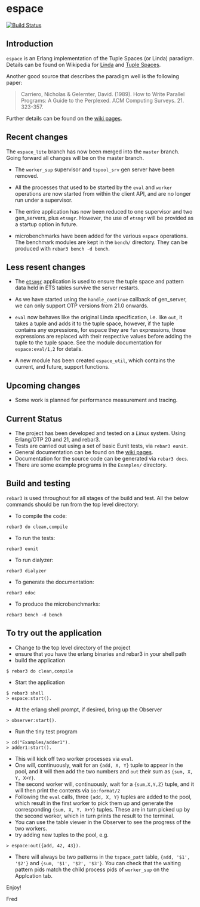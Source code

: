 # espace

[![Build Status](https://travis-ci.com/fredyouhanaie/espace.svg?branch=master)](https://travis-ci.com/fredyouhanaie/espace)

## Introduction

`espace` is an Erlang implementation of the Tuple Spaces
(or Linda) paradigm. Details can be found on Wikipedia for
[Linda](https://en.wikipedia.org/wiki/Linda_(coordination_language)) and [Tuple Spaces](https://en.wikipedia.org/wiki/Tuple_space).

Another good source that describes the paradigm well is the following paper:

> Carriero, Nicholas & Gelernter, David. (1989).
> How to Write Parallel Programs: A Guide to the Perplexed.
> ACM Computing Surveys. 21. 323-357.

Further details can be found on the [wiki pages](https://github.com/fredyouhanaie/espace/wiki).

## Recent changes

The `espace_lite` branch has now been merged into the `master`
branch. Going forward all changes will be on the master branch.

* The `worker_sup` supervisor and `tspool_srv` gen server have been
  removed.

* All the processes that used to be started by the `eval` and `worker`
  operations are now started from within the client API, and are no
  longer run under a supervisor.

* The entire application has now been reduced to one supervisor and
  two gen_servers, plus `etsmgr`. However, the use of `etsmgr` will be
  provided as a startup option in future.

* microbenchmarks have been added for the various `espace`
  operations. The benchmark modules are kept in the `bench/`
  directory. They can be produced with `rebar3 bench -d bench`.

## Less resent changes

* The [`etsmgr`](https://github.com/fredyouhanaie/etsmgr) application
  is used to ensure the tuple space and pattern data held in ETS
  tables survive the server restarts.

* As we have started using the `handle_continue` callback of
  gen_server, we can only support OTP versions from 21.0 onwards.

* `eval` now behaves like the original Linda specification, i.e. like
  `out`, it takes a tuple and adds it to the tuple space, however, if
  the tuple contains any expressions, for espace they are `fun`
  expressions, those expressions are replaced with their respective
  values before adding the tuple to the tuple space. See the module
  documentation for `espace:eval/1,2` for details.
* A new module has been created `espace_util`, which contains the
  current, and future, support functions.

## Upcoming changes

* Some work is planned for performance measurement and tracing.

## Current Status

* The project has been developed and tested on a *Linux* system. Using
  Erlang/OTP 20 and 21, and rebar3.
* Tests are carried out using a set of basic Eunit tests, via `rebar3 eunit`.
* General documentation can be found on the [wiki pages](https://github.com/fredyouhanaie/espace/wiki).
* Documentation for the source code can be generated via `rebar3 docs`.
* There are some example programs in the `Examples/` directory.

## Build and testing

`rebar3` is used throughout for all stages of the build and test. All
the below commands should be run from the top level directory:

* To compile the code:
```
rebar3 do clean,compile
```

* To run the tests:
```
rebar3 eunit
```

* To run dialyzer:
```
rebar3 dialyzer
```

* To generate the documentation:
```
rebar3 edoc
```
* To produce the microbenchmarks:
```
rebar3 bench -d bench
```

## To try out the application

* Change to the top level directory of the project
* ensure that you have the erlang binaries and rebar3 in your shell path
* build the application
```
$ rebar3 do clean,compile
```
* Start the application
```
$ rebar3 shell
> espace:start().
```
* At the erlang shell prompt, if desired, bring up the Observer
```
> observer:start().
```
* Run the tiny test program
```
> cd("Examples/adder1").
> adder1:start().
```
  * This will kick off two worker processes via `eval`.
  * One will, continuously, wait for an `{add, X, Y}` tuple to appear in
    the pool, and it will then add the two numbers and `out` their sum as
    `{sum, X, Y, X+Y}`.
  * The second worker will, continuously, wait for a `{sum,X,Y,Z}` tuple,
    and it will then print the contents via `io:format/2`
  * Following the `eval` calls, three `{add, X, Y}` tuples are added
    to the pool, which result in the first worker to pick them up and
    generate the corresponding `{sum, X, Y, X+Y}` tuples. These are in
    turn picked up by the second worker, which in turn prints the
    result to the terminal.
* You can use the table viewer in the Observer to see the progress of
  the two workers.
* try adding new tuples to the pool, e.g.
```
> espace:out({add, 42, 43}).
```
* There will always be two patterns in the `tspace_patt` table, `{add,
  '$1', '$2'}` and `{sum, '$1', '$2', '$3'}`. You can check that the
  waiting pattern pids match the child process pids of `worker_sup` on
  the Applcation tab.


Enjoy!

Fred

